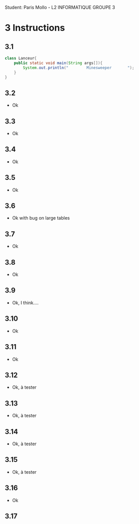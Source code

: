 Student: Paris Mollo - L2 INFORMATIQUE GROUPE 3

# 3 Instructions
## 3.1
```java
class Lanceur{
	public static void main(String args[]){
		System.out.println("        Minesweeper       ");
	}
}
```
## 3.2
- Ok
## 3.3
- Ok
## 3.4
- Ok
## 3.5
- Ok
## 3.6
- Ok with bug on large tables
## 3.7 
- Ok
## 3.8
- Ok
## 3.9
- Ok, I think....
## 3.10
- Ok
## 3.11
- Ok
## 3.12
- Ok, à tester
## 3.13
- Ok, à tester
## 3.14
- Ok, à tester
## 3.15
- Ok, à tester
## 3.16
- Ok
## 3.17
